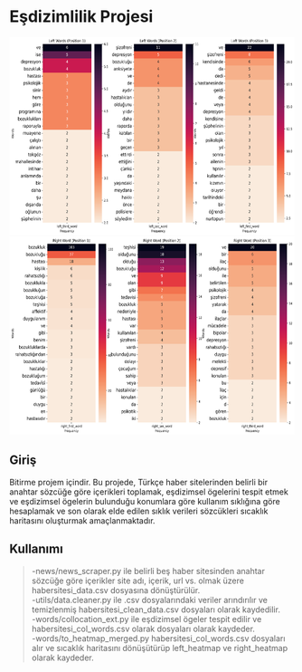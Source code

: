 # Eşdizimlilik Projesi

<img src="https://github.com/atahann7/esdizimlilik-projesi/blob/master/blob/image/heatmap_left.png" alt="Heatmap Left" width="550" height="350">
<img src="https://github.com/atahann7/esdizimlilik-projesi/blob/master/blob/image/heatmap_right.png" alt="Heatmap Right" width="550" height="350">

## Giriş 

Bitirme projem içindir. Bu projede, Türkçe haber sitelerinden belirli bir anahtar sözcüğe göre içerikleri toplamak, eşdizimsel ögelerini tespit etmek ve eşdizimsel ögelerin bulunduğu konumlara göre kullanım sıklığına göre hesaplamak ve son olarak elde edilen sıklık verileri sözcükleri sıcaklık haritasını oluşturmak amaçlanmaktadır.

## Kullanımı

>-news/news_scraper.py ile belirli beş haber sitesinden anahtar sözcüğe göre içerikler site adı, içerik, url vs. olmak üzere habersitesi_data.csv dosyasına dönüştürülür.  
>-utils/data.cleaner.py ile .csv dosyalarındaki veriler arındırılır ve temizlenmiş habersitesi_clean_data.csv dosyaları olarak kaydedilir.  
>-words/collocation_ext.py ile eşdizimsel ögeler tespit edilir ve habersitesi_col_words.csv olarak dosyaları olarak kaydeder.  
>-words/to_heatmap_merged.py habersitesi_col_words.csv dosyaları alır ve sıcaklık haritasını dönüşütürüp left_heatmap ve right_heatmap olarak kaydeder. 
